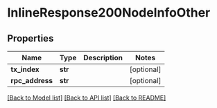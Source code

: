 # InlineResponse200NodeInfoOther

## Properties
Name | Type | Description | Notes
------------ | ------------- | ------------- | -------------
**tx_index** | **str** |  | [optional] 
**rpc_address** | **str** |  | [optional] 

[[Back to Model list]](../README.md#documentation-for-models) [[Back to API list]](../README.md#documentation-for-api-endpoints) [[Back to README]](../README.md)


